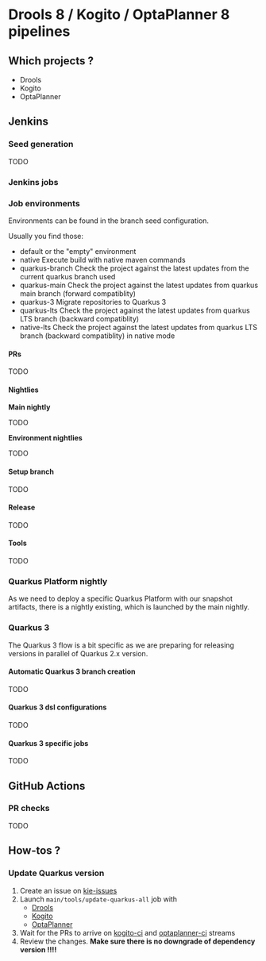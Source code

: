 # Drools 8 / Kogito / OptaPlanner 8 pipelines

## Which projects ?

- Drools
- Kogito
- OptaPlanner

## Jenkins 

### Seed generation

TODO

### Jenkins jobs

### Job environments

Environments can be found in the branch seed configuration.

Usually you find those:

- default
  or the "empty" environment
- native
  Execute build with native maven commands
- quarkus-branch
  Check the project against the latest updates from the current quarkus branch used
- quarkus-main
  Check the project against the latest updates from quarkus main branch (forward compatiblity)
- quarkus-3
  Migrate repositories to Quarkus 3
- quarkus-lts
  Check the project against the latest updates from quarkus LTS branch (backward compatiblity)
- native-lts
  Check the project against the latest updates from quarkus LTS branch (backward compatiblity) in native mode

#### PRs

TODO
#### Nightlies

**Main nightly**

TODO

**Environment nightlies**

TODO

#### Setup branch

TODO

#### Release

TODO

#### Tools

TODO

### Quarkus Platform nightly

As we need to deploy a specific Quarkus Platform with our snapshot artifacts, there is a nightly existing, which is launched by the main nightly.

### Quarkus 3

The Quarkus 3 flow is a bit specific as we are preparing for releasing versions in parallel of Quarkus 2.x version.

#### Automatic Quarkus 3 branch creation

TODO

#### Quarkus 3 dsl configurations

TODO

#### Quarkus 3 specific jobs

TODO

## GitHub Actions

### PR checks

TODO

## How-tos ?

### Update Quarkus version

1) Create an issue on [kie-issues](https://github.com/kiegroup/kie-issues)
2) Launch `main/tools/update-quarkus-all` job with 
   * [Drools](https://eng-jenkins-csb-business-automation.apps.ocp-c1.prod.psi.redhat.com/job/KIE/job/drools/job/main/job/tools/job/update-quarkus-all/)
   * [Kogito](https://eng-jenkins-csb-business-automation.apps.ocp-c1.prod.psi.redhat.com/job/KIE/job/kogito/job/main/job/tools/job/update-quarkus-all/)
   * [OptaPlanner](https://eng-jenkins-csb-business-automation.apps.ocp-c1.prod.psi.redhat.com/job/KIE/job/optaplanner/job/main/job/tools/job/update-quarkus-all/)
3) Wait for the PRs to arrive on [kogito-ci](https://kie.zulipchat.com/#narrow/stream/236603-kogito-ci) and [optaplanner-ci](https://kie.zulipchat.com/#narrow/stream/354864-optaplanner-ci) streams
4) Review the changes.
   **Make sure there is no downgrade of dependency version !!!!**